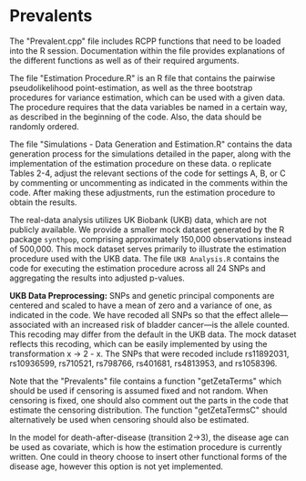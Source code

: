 # Prevalents

The "Prevalent.cpp" file includes RCPP functions that need to be loaded into the R session. Documentation within the file provides explanations of the different functions as well as of their required arguments.

The file "Estimation Procedure.R" is an R file that contains the pairwise pseudolikelihood point-estimation, as well as the three bootstrap procedures for variance estimation, which can be used with a given data. The procedure requires that the data variables be named in a certain way, as described in the beginning of the code. Also, the data should be randomly ordered.

The file "Simulations - Data Generation and Estimation.R" contains the data generation process for the simulations detailed in the paper, along with the implementation of the estimation procedure on these data. o replicate Tables 2-4, adjust the relevant sections of the code for settings A, B, or C by commenting or uncommenting as indicated in the comments within the code. After making these adjustments, run the estimation procedure to obtain the results.

The real-data analysis utilizes UK Biobank (UKB) data, which are not publicly available. We provide a smaller mock dataset generated by the R package `synthpop`, comprising approximately 150,000 observations instead of 500,000. This mock dataset serves primarily to illustrate the estimation procedure used with the UKB data. The file `UKB Analysis.R` contains the code for executing the estimation procedure across all 24 SNPs and aggregating the results into adjusted p-values. 

**UKB Data Preprocessing:** SNPs and genetic principal components are centered and scaled to have a mean of zero and a variance of one, as indicated in the code. We have recoded all SNPs so that the effect allele—associated with an increased risk of bladder cancer—is the allele counted. This recoding may differ from the default in the UKB data. The mock dataset reflects this recoding, which can be easily implemented by using the transformation x -> 2 - x. The SNPs that were recoded include rs11892031, rs10936599, rs710521, rs798766, rs401681, rs4813953, and rs1058396.  

Note that the "Prevalents" file contains a function "getZetaTerms" which should be used if censoring is assumed fixed and not random. When censoring is fixed, one should also comment out the parts in the code that estimate the censoring distribution. The function "getZetaTermsC" should alternatively be used when censoring should also be estimated.

In the model for death-after-disease (transition 2->3), the disease age can be used as covariate, which is how the estimation procedure is currently written. One could in theory choose to insert other functional forms of the disease age, however this option is not yet implemented.


